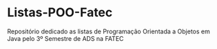# Listas-POO-Fatec
Repositório dedicado as listas de Programação Orientada a Objetos em Java pelo 3º Semestre de ADS na FATEC
